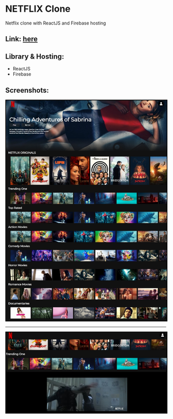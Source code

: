 # NETFLIX Clone
Netflix clone with ReactJS and Firebase hosting

## Link: [here](https://netflix-developer-clone.web.app/)

## Library & Hosting:
- ReactJS
- Firebase

## Screenshots:
<p align="center">
  <kbd>
		<img src="https://github.com/mshahanwaz/netflix-clone/blob/master/screenshots/1.jpeg" width=600px style="border: 2px solid black;">
	</kbd>
  </p>
  <hr/>
  <p align="center">
  <kbd>
		<img src="https://github.com/mshahanwaz/netflix-clone/blob/master/screenshots/2.jpg" width=600px style="border: 2px solid black;">
	</kbd>
  </p>
